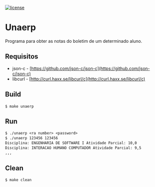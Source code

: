 [![license](https://img.shields.io/badge/License-BSD-blue.svg?style=for-the-badge)](LICENSE)

# Unaerp

Programa para obter as notas do boletim de um determinado aluno.

<p align="center>
<img alt="notas saida" src="https://github.com/murilobsd/unaerp/raw/master/extras/notas/notas.png">
</p>

## Requisitos

- json-c - [https://github.com/json-c/json-c](https://github.com/json-c/json-c)
- libcurl - [http://curl.haxx.se/libcurl/c](http://curl.haxx.se/libcurl/c)

## Build

```
$ make unaerp
```

## Run

```
$ ./unaerp <ra number> <password>
$ ./unaerp 123456 123456
Disciplina: ENGENHARIA DE SOFTWARE I Atividade Parcial: 10,0
Disciplina: INTERACAO HUMANO COMPUTADOR Atividade Parcial: 9,5
,,,
```

## Clean

```
$ make clean
```
